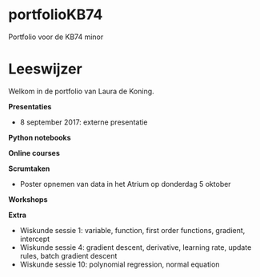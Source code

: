 # portfolioKB74
Portfolio voor de KB74 minor
# Leeswijzer 

Welkom in de portfolio van Laura de Koning. 

**Presentaties**
- 8 september 2017: externe presentatie

**Python notebooks**

**Online courses**

**Scrumtaken** 
- Poster opnemen van data in het Atrium op donderdag 5 oktober

**Workshops**

**Extra**
- Wiskunde sessie 1: variable, function, first order functions, gradient, intercept
- Wiskunde sessie 4: gradient descent, derivative, learning rate, update rules, batch gradient descent
- Wiskunde sessie 10: polynomial regression, normal equation
